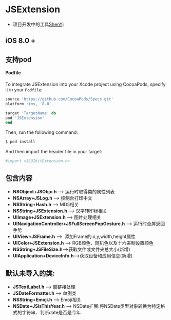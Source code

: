 # JSExtension

- 项目开发中的工具[ShenYj](https://github.com/ShenYj)

## iOS 8.0 + <br>

## 支持pod<br>

#### Podfile

To integrate JSExtension into your Xcode project using CocoaPods, specify it in your `Podfile`:

```ruby
source 'https://github.com/CocoaPods/Specs.git'
platform :ios, '8.0'

target 'TargetName' do
pod 'JSExtension'
end
```
Then, run the following command:

```bash
$ pod install
```

And then import the header file in your target:

```bash
#import <JSUIkitExtension.h>
```



## 包含内容<br>

- __NSObject+JSObjc.h__  --> 运行时取得类的属性列表 <br>
- __NSArray+JSLog.h__ --> 控制台打印中文 <br>
- __NSString+Hash.h__ --> MD5相关 <br>
- __NSString+JSExtension.h__ --> 汉字转印标相关 <br>
- __UIImage+JSExtension.h__ --> 图片处理相关 <br>
- __UINavigationController+JSFullScreenPopGesture.h__ --> 运行时全屏返回手势<br>
- __UIView+JSFrame.h__ -->  添加Frame的:x,y,width,height属性 <br>
- __UIColor+JSExtension.h__ --> RGB颜色、随机色以及十六进制设置颜色 <br>
- __NSString+JSFileSize.h__-->获取文件或文件夹总大小(新增)<br>
- __UIApplication+DeviceInfo.h__-->获取设备和应用信息(新增)<br>

## 默认未导入的类:

- __JSTextLabel.h__ --> 超链接处理<br>
- __JSDateFormatter.h__ --> 单例类 <br>
- __NSString+Emoji.h__ --> Emoji相关 <br>
- __NSDate+JSIsThisYear.h__ --> NSDate扩展:将NSDate类型对象转换为特定格式的字符串、判断date是否是今年 <br>
